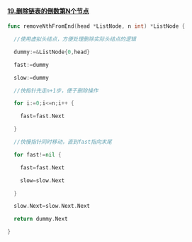 #### [19.删除链表的倒数第N个节点](https://leetcode.cn/problems/remove-nth-node-from-end-of-list/)

```go
func removeNthFromEnd(head *ListNode, n int) *ListNode {

  //使用虚拟头结点，方便处理删除实际头结点的逻辑

  dummy:=&ListNode{0,head}

  fast:=dummy

  slow:=dummy

  //快指针先走n+1步，便于删除操作

  for i:=0;i<=n;i++ {

​    fast=fast.Next

  }

  //快慢指针同时移动，直到fast指向末尾

  for fast!=nil {

​    fast=fast.Next

​    slow=slow.Next

  }

  slow.Next=slow.Next.Next

  return dummy.Next

}
```


